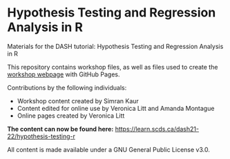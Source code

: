 # Hypothesis Testing and Regression Analysis in R
Materials for the DASH tutorial: Hypothesis Testing and Regression Analysis in R  

This repository contains workshop files, as well as files used to create the [workshop webpage](https://scds.github.io/hypothesis-testing-regression-analysis-r) with GitHub Pages.


Contributions by the following individuals: 
- Workshop content created by Simran Kaur
- Content edited for online use by Veronica Litt and Amanda Montague
- Online pages created by Veronica Litt
  
**The content can now be found here:** <https://learn.scds.ca/dash21-22/hypothesis-testing-r>

All content is made available under a GNU General Public License v3.0.
